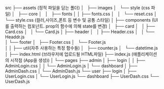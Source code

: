 src
├── assets (정적 파일을 담는 폴더)
│     ├── images
│     └── style (css 파일)
│           ├── core
│           │    ├── fonts
│           │    ├── fonts.css
│           │    └── reset.css
│           └── style.css (컬러,사이즈,폰트 등 변수 및 공통 스타일)
│
├── components (UI를 출력하는 컴포넌트. prop의 함수에 의해 state를 변경)
│           ├── card
│           │    ├── Card.css
│           │    └── Card.js
│           ├── header
│           │    ├── Header.css
│           │    └── Headdr.js        
│           └── footer
│                ├── Footer.css
│                └── Footer.js  
│
│
├── util(자주 사용하는 특정 함수들)
│     ├── counter.js 
│     └── datetime.js
│
├── index.html (브라우저에 업로드될 HTML파일)
├── index.js (애플리케이션의 시작점 (App을 생성))
│
└── pages
      ├── admin
      │     ├── login
      │     │    ├── AdminLogin.css
      │     │    └── AdminLogin.js
      │     └── dashboard
      │          ├── AdminDash.css
      │          └── AdminDash.js
      └── user
            ├── login
            │    ├── UserLogin.css
            │    └── UserLogin.js
            └── dashboard
                 ├── UserDash.css
                 └── UserDash.js

